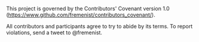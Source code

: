 This project is governed by the Contributors' Covenant version 1.0 
(https://www.github.com/fremenist/contributors_covenant/). 

All contributors and participants agree to try to abide by its terms. To report 
violations, send a tweet to @fremenist.
